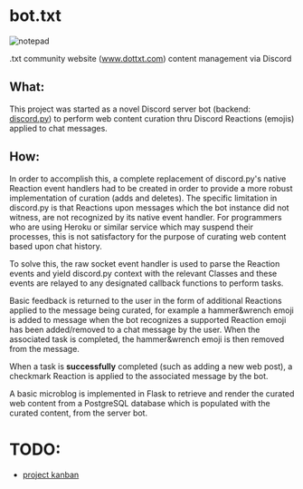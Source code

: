 # bot.txt
![notepad](https://i.imgur.com/7hEVKCs.png)

.txt  community website (www.dottxt.com) content management via Discord

## What: 
This project was started as a novel Discord server bot (backend: [discord.py](https://github.com/Rapptz/discord.py)) to perform web content curation thru Discord Reactions (emojis) applied to chat messages.

## How: 
In order to accomplish this, a complete replacement of discord.py's native Reaction event handlers had to be created in order to provide a more robust implementation of curation (adds and deletes).
The specific limitation in discord.py is that Reactions upon messages which the bot instance did not witness, are not recognized by its native event handler. For programmers who are using Heroku or similar service which may suspend their processes, this is not satisfactory for the purpose of curating web content based upon chat history.

To solve this, the raw socket event handler is used to parse the Reaction events and yield discord.py context with the relevant Classes and these events are relayed to any designated callback functions to perform tasks.

Basic feedback is returned to the user in the form of additional Reactions applied to the message being curated, for example a hammer&wrench emoji is added to message when the bot recognizes a supported Reaction emoji has been added/removed to a chat message by the user. When the associated task is completed, the hammer&wrench emoji is then removed from the message.

When a task is __successfully__ completed (such as adding a new web post), a checkmark Reaction is applied to the associated message by the bot.

A basic microblog is implemented in Flask to retrieve and render the curated web content from a PostgreSQL database which is populated with the curated content, from the server bot.



# TODO:
* [project kanban](https://github.com/Animosity/bot.txt/projects/1)
